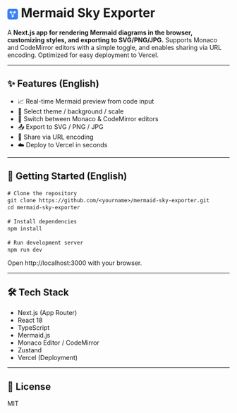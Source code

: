 # <img src="/public/favicon.svg" alt="Mermaid Sky Exporter" width="24" height="24" style="vertical-align: middle;" /> Mermaid Sky Exporter

A **Next.js app for rendering Mermaid diagrams in the browser, customizing styles, and exporting to SVG/PNG/JPG.**
Supports Monaco and CodeMirror editors with a simple toggle, and enables sharing via URL encoding.
Optimized for easy deployment to Vercel.

---

## ✨ Features (English)

- 📈 Real-time Mermaid preview from code input
- 🎨 Select theme / background / scale
- 📝 Switch between Monaco & CodeMirror editors
- 📤 Export to SVG / PNG / JPG
- 🔗 Share via URL encoding
- ☁️ Deploy to Vercel in seconds

---

## 🚀 Getting Started (English)

```
# Clone the repository
git clone https://github.com/<yourname>/mermaid-sky-exporter.git
cd mermaid-sky-exporter

# Install dependencies
npm install

# Run development server
npm run dev
```

Open http://localhost:3000 with your browser.

---

## 🛠 Tech Stack

- Next.js (App Router)
- React 18
- TypeScript
- Mermaid.js
- Monaco Editor / CodeMirror
- Zustand
- Vercel (Deployment)

---

## 📄 License

MIT
